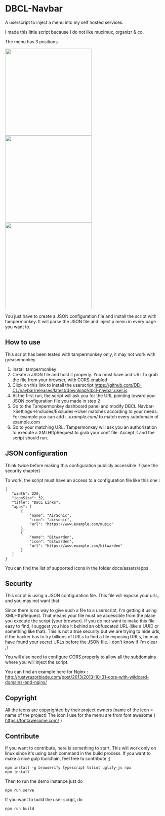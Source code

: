 # DBCL-Navbar

A userscript to inject a menu into my self hosted services.

I made this little script because I do not like muximux, organizr & co.

The menu has 3 positions

<img src="https://db-cl.github.io/navbar/screen1.png" width="280"> <img src="https://db-cl.github.io/navbar/screen2.png" width="280"> <img src="https://db-cl.github.io/navbar/screen3.png" width="280">

You just have to create a JSON configuration file and install the script with tampermonkey. It will parse the JSON file and inject a menu in every page you want to. 

## How to use

This script has been tested with tampermonkey only, it may not work with greasemonkey

 1. Install tampermonkey
 2. Create a JSON file and host it properly. You must have and URL to grab the file from your browser, with CORS enabled
 3. Click on this link to install the userscript https://github.com/DB-CL/navbar/releases/latest/download/dbcl-navbar.user.js
 4. At the first run, the script will ask you for the URL pointing toward your JSON configuration file you made in step 2
 5. Go to the Tampermonkey dashboard panel and modify DBCL Navbar->Settings->Includes/Excludes->User matches according to your needs. For example you can add : *.example.com/* to match every subdomain of example.com
 6. Go to your matching URL. Tampermonkey will ask you an authorization to execute a XMLHttpRequest to grab your conf file. Accept it and the script should run.
 
## JSON configuration

Think twice before making this configuration publicly accessible !! (see the security chapter)

To work, the script must have an access to a configuration file like this one :

 ```
 {
    "width": 220,
    "iconSize": 32,
    "title": "DBCL Links",
    "apps": [
        {
            "name": "AirSonic",
            "icon": "airsonic",
            "url": "https://www.example.com/music"
        },
        {
            "name": "Bitwarden",
            "icon": "bitwarden",
            "url": "https://www.example.com/bitwarden"
        }
    ]
}
 ```
You can find the list of supported icons in the folder docs/assets/apps

## Security

This script is using a JSON configuration file. This file will expose your urls, and you may not want that.

Since there is no way to give such a file to a userscript, I'm getting it using XMLHttpRequest. That means your file must be accessible from the place you execute the script (your browser). If you do not want to make this file easy to find, I suggest you hide it behind an obfuscated URL (like a UUID or something like that). This is not a true security but we are trying to hide urls, if the hacker has to try billions of URLs to find a file exposing URLs, he may have found your secret URLs before the JSON file. I don't know if I'm clear ;)

You will also need to configure CORS properly to allow all the subdomains where you will inject the script.

You can find an example here for Nginx : http://rustyrazorblade.com/post/2013/2013-10-31-cors-with-wildcard-domains-and-nginx/

## Copyright

All the icons are copyrighted by their project owners (name of the icon = name of the project)
The icon I use for the menu are from font awesome ( https://fontawesome.com/ )

## Contribute

If you want to contribute, here is something to start. This will work only on linux since it's using bash command in the build process. If you want to make a nice gulp toolchain, feel free to contribute ;)

```
npm install -g browserify typescript tslint uglify-js npx
npm install
```
Then to run the demo instance just do 
```
npm run serve
```
If you want to build the user script, do
```
npm run build
```


